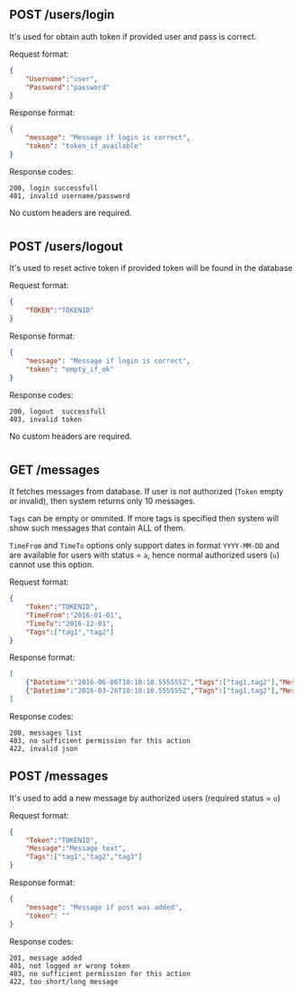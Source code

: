 ## POST /users/login

It's used for obtain auth token if provided user and pass is correct.

Request format: 

```json
{
    "Username":"user",
    "Password":"password"
}
```

Response format:

```json
{
    "message": "Message if login is correct",
    "token": "token_if_available"
}
```

Response codes:

```
200, login successfull
401, invalid username/password
```

No custom headers are required.

#
## POST /users/logout

It's used to reset active token if provided token will be found in the database

Request format:

```json
{
    "TOKEN":"TOKENID"
}
```

Response format:

```json
{
    "message": "Message if login is correct",
    "token": "empty_if_ok"
}
```

Response codes:

```
200, logout  successfull
403, invalid token
```

No custom headers are required.

#
## GET /messages

It fetches messages from database. If user is not authorized (`Token` empty or invalid), then 
system returns only 10 messages. 

`Tags` can be empty or ommited. If more tags is specified then system will show such messages 
that contain ALL of them.

`TimeFrom` and `TimeTo` options only support dates in format `YYYY-MM-DD` and are available for 
users with status = `a`, hence normal authorized users (`u`) cannot use this option. 

Request format:

```json
{
    "Token":"TOKENID",
    "TimeFrom":"2016-01-01",
    "TimeTo":"2016-12-01",
    "Tags":["tag1","tag2"]
}
```

Response format:

```json
[
    {"Datetime":"2016-06-06T10:10:10.555555Z","Tags":["tag1,tag2"],"Message":"Content of message 8"},
    {"Datetime":"2016-03-26T10:10:10.555555Z","Tags":["tag1,tag2"],"Message":"Content of message 19"}
]
```

Response codes:

```
200, messages list
403, no sufficient permission for this action
422, invalid json
```

## POST /messages

It's used to add a new message by authorized users (required status = `u`)

Request format:

```json
{
	"Token":"TOKENID",
	"Message":"Message text",
	"Tags":["tag1","tag2","tag3"]
}
```

Response format:

```json
{
    "message": "Message if post was added",
    "token": ""
}
```

Response codes:

```
201, message added
401, not logged or wrong token
403, no sufficient permission for this action
422, too short/long message
```